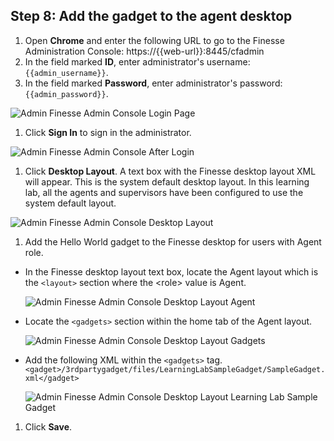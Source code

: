 ## Step 8: Add the gadget to the agent desktop

1. Open **Chrome** and enter the following URL to go to the Finesse Administration Console: https://{{web-url}}:8445/cfadmin
1. In the field marked **ID**, enter administrator's username: ``{{admin_username}}``.
1. In the field marked **Password**, enter administrator's password: ``{{admin_password}}``.

 ![Admin Finesse Admin Console Login Page](/posts/files/finesse-user-javascript-apis/assets/images/admin-finesse-admin-console.jpg)
1. Click **Sign In** to sign in the administrator.

 ![Admin Finesse Admin Console After Login](/posts/files/finesse-user-javascript-apis/assets/images/admin-finesse-admin-console-after-login.jpg)
1. Click **Desktop Layout**. A text box with the Finesse desktop layout XML will appear. This is the system default desktop layout. In this learning lab, all the agents and supervisors have been configured to use the system default layout.

 ![Admin Finesse Admin Console Desktop Layout](/posts/files/finesse-user-javascript-apis/assets/images/admin-finesse-admin-console-desktop-layout.jpg)
1. Add the Hello World gadget to the Finesse desktop for users with Agent role.
 * In the Finesse desktop layout text box, locate the Agent layout which is the `<layout>` section where the &lt;role&gt; value is Agent.

    ![Admin Finesse Admin Console Desktop Layout Agent](/posts/files/finesse-user-javascript-apis/assets/images/admin-finesse-admin-console-desktop-layout-agent.jpg)
 * Locate the `<gadgets>` section within the home tab of the Agent layout.

    ![Admin Finesse Admin Console Desktop Layout Gadgets](/posts/files/finesse-user-javascript-apis/assets/images/admin-finesse-admin-console-desktop-layout-gadgets.jpg)
 * Add the following XML within the `<gadgets>` tag.
 ```<gadget>/3rdpartygadget/files/LearningLabSampleGadget/SampleGadget.xml</gadget>```

    ![Admin Finesse Admin Console Desktop Layout Learning Lab Sample Gadget](/posts/files/finesse-user-javascript-apis/assets/images/admin-finesse-admin-console-desktop-layout-learning-lab-sample-gadget.jpg)
1. Click **Save**.
